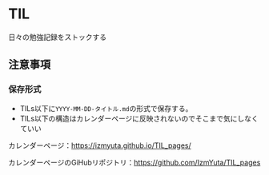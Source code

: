 # TIL
日々の勉強記録をストックする

## 注意事項
### 保存形式
- TILs以下に``YYYY-MM-DD-タイトル.md``の形式で保存する。
- TILs以下の構造はカレンダーページに反映されないのでそこまで気にしなくていい

カレンダーページ：https://izmyuta.github.io/TIL_pages/

カレンダーページのGiHubリポジトリ：https://github.com/IzmYuta/TIL_pages
